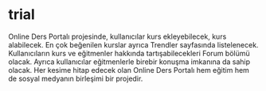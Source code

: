 # trial
Online Ders Portalı projesinde, kullanıcılar kurs ekleyebilecek, kurs alabilecek. En çok beğenilen kurslar ayrıca Trendler sayfasında listelenecek. Kullanıcıların kurs ve eğitmenler hakkında tartışabilecekleri Forum bölümü olacak. Ayrıca kullanıcılar eğitmenlerle birebir konuşma imkanına da sahip olacak. Her kesime hitap edecek olan Online Ders Portalı hem eğitim hem de sosyal medyanın birleşimi bir projedir.
